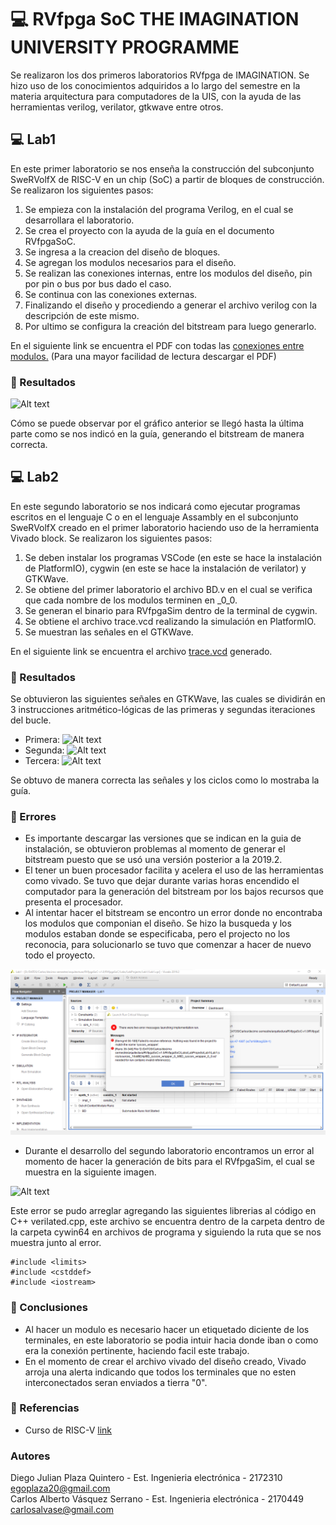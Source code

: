 # 💻 RVfpga SoC THE IMAGINATION UNIVERSITY PROGRAMME

Se realizaron los dos primeros laboratorios RVfpga de IMAGINATION. Se hizo uso de los conocimientos adquiridos a lo largo del semestre en la materia arquitectura para computadores de la UIS, con la ayuda de las herramientas verilog, verilator, gtkwave entre otros. 

## 💻 Lab1

En este primer laboratorio se nos enseña la construcción del subconjunto SweRVolfX de RISC-V en un chip (SoC) a partir de bloques de construcción. Se realizaron los siguientes pasos:

1. Se empieza con la instalación del programa Verilog, en el cual se desarrollara el laboratorio.
2. Se crea el proyecto con la ayuda de la guía en el documento RVfpgaSoC.
3. Se ingresa a la creacion del diseño de bloques.
4. Se agregan los modulos necesarios para el diseño.
5. Se realizan las conexiones internas, entre los modulos del diseño, pin por pin o bus por bus dado el caso.
6. Se continua con las conexiones externas.
7. Finalizando el diseño y procediendo a generar el archivo verilog con la descripción de este mismo.
8. Por ultimo se configura la creación del bitstream para luego generarlo.


En el siguiente link se encuentra el PDF con todas las [conexiones entre modulos.](BlockDesign.pdf) (Para una mayor facilidad de lectura descargar el PDF)

### 🎯 Resultados

![Alt text](https://i.imgur.com/mNLRNXc.png)

Cómo se puede observar por el gráfico anterior se llegó hasta la última parte como se nos indicó en la guía, generando el bitstream de manera correcta.

## 💻 Lab2

En este segundo laboratorio se nos indicará como ejecutar programas escritos en el lenguaje C o en el lenguaje Assambly en el subconjunto SweRVolfX creado en el primer laboratorio haciendo uso de la herramienta Vivado block. Se realizaron los siguientes pasos:

1. Se deben instalar los programas VSCode (en este se hace la instalación de PlatformIO), cygwin (en este se hace la instalación de verilator) y GTKWave.
2. Se obtiene del primer laboratorio el archivo BD.v en el cual se verifica que cada nombre de los modulos terminen en _0_0.
3. Se generan el binario para RVfpgaSim dentro de la terminal de cygwin.
4. Se obtiene el archivo trace.vcd realizando la simulación en PlatformIO.
5. Se muestran las señales en el GTKWave.

En el siguiente link se encuentra el archivo [trace.vcd](https://drive.google.com/file/d/1rNC20zOZOhfziusyGDlmFjSkUsuzrFOx/view) generado. 

### 🎯 Resultados

Se obtuvieron las siguientes señales en GTKWave, las cuales se dividirán en 3 instrucciones aritmético-lógicas de las primeras y segundas iteraciones del bucle.

- Primera: 
![Alt text](https://i.imgur.com/Ua98Wy5.png)
- Segunda:
![Alt text](https://i.imgur.com/V4yUK1t.png) 
- Tercera:
![Alt text](https://i.imgur.com/s18a98r.png)

Se obtuvo de manera correcta las señales y los ciclos como lo mostraba la guía.

### 🔖 Errores
- Es importante descargar las versiones que se indican en la guia de instalación, se obtuvieron problemas al momento de generar el bitstream puesto que se usó una versión posterior a la 2019.2.
- El tener un buen procesador facilita y acelera el uso de las herramientas como vivado. Se tuvo que dejar durante varias horas encendido el computador para la generación del bitstream por los bajos recursos que presenta el procesador. 
- Al intentar hacer el bitstream se encontro un error donde no encontraba los modulos que componian el diseño. Se hizo la busqueda y los modulos estaban donde se especificaba, pero el projecto no los reconocia, para solucionarlo se tuvo que comenzar a hacer de nuevo todo el proyecto.

![Alt text](image.png)

- Durante el desarrollo del segundo laboratorio encontramos un error al momento de hacer la generación de bits para el RVfpgaSim, el cual se muestra en la siguiente imagen.

![Alt text](https://i.imgur.com/95wToyx.png)

Este error se pudo arreglar agregando las siguientes librerias al código en C++ verilated.cpp, este archivo se encuentra dentro de la carpeta dentro de la carpeta cywin64 en archivos de programa y siguiendo la ruta que se nos muestra junto al error.
```
#include <limits>
#include <cstddef>
#include <iostream>
```

### 🔖 Conclusiones
- Al hacer un modulo es necesario hacer un etiquetado diciente de los terminales, en este laboratorio se podia intuir hacia donde iban o como era la conexión pertinente, haciendo facil este trabajo.
- En el momento de crear el archivo vivado del diseño creado, Vivado arroja una alerta indicando que todos los terminales que no esten interconectados seran enviados a tierra "0".

### 🔖 Referencias
- Curso de RISC-V [link](https://riscv.org/risc-v-learn-online/)

### Autores
Diego Julian Plaza Quintero - Est. Ingenieria electrónica - 2172310
<br/>
egoplaza20@gmail.com
<br/>
Carlos Alberto Vásquez Serrano - Est. Ingenieria electrónica - 2170449
<br/>
carlosalvase@gmail.com
